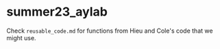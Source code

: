 # summer23_aylab
 
 Check `reusable_code.md` for functions from Hieu and Cole's code that we might use.